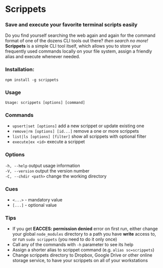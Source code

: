# Scrippets

### Save and execute your favorite terminal scripts easily

Do you find yourself searching the web again and again for the command format of one of the dozens 
CLI tools out there? _then search no more!_  
**Scrippets** is a simple CLI tool itself, which allows you to store your frequently used commands
locally on your file system, assign a friendly alias and execute whenever needed.

### Installation:
`npm install -g scrippets`

### Usage
`Usage: scrippets [options] [command]`

### Commands
* `upsert|set [options]`         add a new scrippet or update existing one    
* `remove|rm [options] [id...]`  remove a one or more scrippets  
* `list|ls [options] [filter]`   show all scrippets with optional filter  
* `execute|ex <id>`              execute a scrippet

### Options
`-h, --help`          output usage information  
`-V, --version`       output the version number  
`-C, --chdir <path>`  change the working directory  

### Cues
* `<...>` - mandatory value
* `[...]` - optional value

### Tips
* If you get **EACCES: permission denied** error on first run, either change your global `node_modules` directory
to a path you have **write** access to, or run `sudo scrippets` (you need to do it only once)
* Call any of the commands with `-h` parameter to see its help
* Assign a shorter alias to scrippet command (e.g. `alias sc=scrippets`)
* Change scrippets directory to Dropbox, Google Drive or other online storage service, to have your scrippets on all 
of your workstations